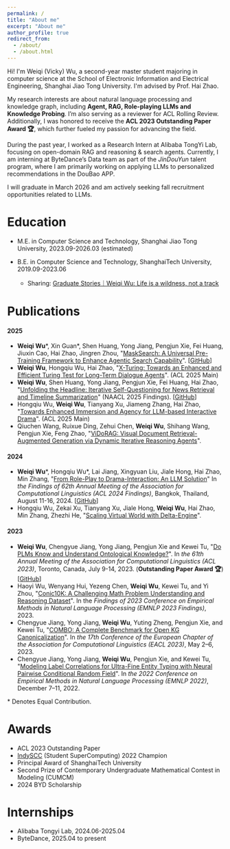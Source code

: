 ```yaml
---
permalink: /
title: "About me"
excerpt: "About me"
author_profile: true
redirect_from: 
  - /about/
  - /about.html
---
```


Hi! I'm Weiqi (Vicky) Wu, a second-year master student majoring in computer science at the School of Electronic Information and Electrical Engineering, Shanghai Jiao Tong University. I'm advised by Prof. Hai Zhao.

My research interests are about natural language processing and knowledge graph, including **Agent, RAG, Role-playing LLMs and Knowledge Probing**. I’m also serving as a reviewer for ACL Rolling Review. Additionally, I was honored to receive the **ACL 2023 Outstanding Paper Award 🏆**, which further fueled my passion for advancing the field. 

During the past year, I worked as a Research Intern at Alibaba TongYi Lab, focusing on open-domain RAG and reasoning & search agents. Currently, I am interning at ByteDance’s Data team as part of the *JinDouYun* talent program, where I am primarily working on applying LLMs to personalized recommendations in the DouBao APP. 

I will graduate in March 2026 and am actively seeking fall recruitment opportunities related to LLMs.

Education
======
* M.E. in Computer Science and Technology, Shanghai Jiao Tong University, 2023.09-2026.03 (estimated)

* B.E. in Computer Science and Technology, ShanghaiTech University, 2019.09-2023.06
  * Sharing: [Graduate Stories｜Weiqi Wu: Life is a wildness, not a track](https://www.shanghaitech.edu.cn/eng/2023/0706/c1260a1079163/page.htm)
  

# Publications

#### 2025

- **Weiqi Wu**\*, Xin Guan\*, Shen Huang, Yong Jiang, Pengjun Xie, Fei Huang, Jiuxin Cao, Hai Zhao, Jingren Zhou, "[MaskSearch: A Universal Pre-Training Framework to Enhance Agentic Search Capability](https://arxiv.org/abs/2505.20285)". [[GitHub](https://github.com/Alibaba-NLP/MaskSearch)]
- **Weiqi Wu**, Hongqiu Wu, Hai Zhao, "[X-Turing: Towards an Enhanced and Efficient Turing Test for Long-Term Dialogue Agents](https://arxiv.org/pdf/2408.09853)". (ACL 2025 Main)
- **Weiqi Wu**, Shen Huang, Yong Jiang, Pengjun Xie, Fei Huang, Hai Zhao, "[Unfolding the Headline: Iterative Self-Questioning for News Retrieval and Timeline Summarization](https://arxiv.org/pdf/2501.00888)" (NAACL 2025 Findings). [[GitHub](https://github.com/Alibaba-NLP/CHRONOS)]
- Hongqiu Wu, **Weiqi Wu**, Tianyang Xu, Jiameng Zhang, Hai Zhao, "[Towards Enhanced Immersion and Agency for LLM-based Interactive Drama](https://arxiv.org/pdf/2502.17878)". (ACL 2025 Main)
- Qiuchen Wang, Ruixue Ding, Zehui Chen, **Weiqi Wu**, Shihang Wang, Pengjun Xie, Feng Zhao, "[ViDoRAG: Visual Document Retrieval-Augmented Generation via Dynamic Iterative Reasoning Agents](https://arxiv.org/pdf/2502.18017)".

#### 2024

- **Weiqi Wu**\*, Hongqiu Wu\*, Lai Jiang, Xingyuan Liu, Jiale Hong, Hai Zhao, Min Zhang, "[From Role-Play to Drama-Interaction: An LLM Solution](https://aclanthology.org/2024.findings-acl.196.pdf)" In *the Findings of 62th Annual Meeting of the Association for Computational Linguistics (ACL 2024 Findings)*, Bangkok, Thailand, August 11-16, 2024. [[GitHub](https://github.com/vickywu1022/DramaLLM)]
- Hongqiu Wu, Zekai Xu, Tianyang Xu, Jiale Hong, **Weiqi Wu**, Hai Zhao, Min Zhang, Zhezhi He, "[Scaling Virtual World with Delta-Engine](https://arxiv.org/pdf/2408.05842)".

#### 2023

- **Weiqi Wu**, Chengyue Jiang, Yong Jiang, Pengjun Xie and Kewei Tu, "[Do PLMs Know and Understand Ontological Knowledge?](https://aclanthology.org/2023.acl-long.173.pdf)". In *the 61th Annual Meeting of the Association for Computational Linguistics (ACL 2023)*, Toronto, Canada, July 9-14, 2023. (**Outstanding Paper Award 🏆**) [[GitHub](https://github.com/vickywu1022/OntoProbe-PLMs)]
- Haoyi Wu, Wenyang Hui, Yezeng Chen, **Weiqi Wu**, Kewei Tu, and Yi Zhou, "[Conic10K: A Challenging Math Problem Understanding and Reasoning Dataset](https://aclanthology.org/2023.findings-emnlp.427.pdf)". In  the *Findings of 2023 Conference on Empirical Methods in Natural Language Processing (EMNLP 2023 Findings)*, 2023.
- Chengyue Jiang, Yong Jiang, **Weiqi Wu**, Yuting Zheng, Pengjun Xie, and Kewei Tu, "[COMBO: A Complete Benchmark for Open KG Canonicalization](https://aclanthology.org/2023.eacl-main.26.pdf)". In *the 17th Conference of the European Chapter of the Association for Computational Linguistics (EACL 2023)*, May 2–6, 2023.
- Chengyue Jiang, Yong Jiang, **Weiqi Wu**, Pengjun Xie, and Kewei Tu, "[Modeling Label Correlations for Ultra-Fine Entity Typing with Neural Pairwise Conditional Random Field](https://aclanthology.org/2022.emnlp-main.459.pdf)". In *the 2022 Conference on Empirical Methods in Natural Language Processing (EMNLP 2022)*, December 7–11, 2022.

\* Denotes Equal Contribution.

# Awards

- ACL 2023 Outstanding Paper
- [IndySCC](https://sc22.supercomputing.org/program/studentssc/indyscc/) (Student SuperComputing) 2022 Champion
- Principal Award of ShanghaiTech University
- Second Prize of Contemporary Undergraduate Mathematical Contest in Modeling (CUMCM)
- 2024 BYD Scholarship

# Internships
- Alibaba Tongyi Lab, 2024.06-2025.04
- ByteDance, 2025.04 to present
